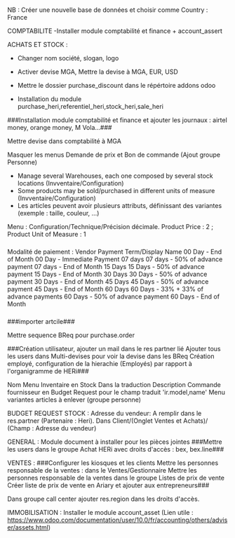 ###
NB : Créer une nouvelle base de données et choisir comme Country : France

COMPTABILITE
-Installer module comptabilité et finance + account_assert

ACHATS ET STOCK :
- Changer nom société, slogan, logo
- Activer devise MGA, Mettre la devise à MGA, EUR, USD

- Mettre le dossier purchase_discount dans le répértoire addons odoo
- Installation du module purchase_heri,referentiel_heri,stock_heri,sale_heri

###Installation module comptabilité et finance et ajouter les journaux : airtel money, orange money, M Vola...###

Mettre devise dans comptabilité à MGA

Masquer les menus Demande de prix et Bon de commande (Ajout groupe Personne)

- Manage several Warehouses, each one composed by several stock locations (Invventaire/Configuration)
- Some products may be sold/purchased in different units of measure (Invventaire/Configuration)
- Les articles peuvent avoir plusieurs attributs, définissant des variantes (exemple : taille, couleur, ...)

Menu : Configuration/Technique/Précision décimale. Product Price : 2 ; Product Unit of Measure : 1  

###
Modalité de paiement :
Vendor Payment Term/Display Name
00 Day - End of Month
00 Day - Immediate Payment
07 days
07 days - 50% of advance payment
07 days - End of Month
15 Days
15 Days - 50% of advance payment
15 Days - End of Month
30 Days
30 Days - 50% of advance payment
30 Days - End of Month
45 Days
45 Days - 50% of advance payment
45 Days - End of Month
60 Days
60 Days - 33% + 33% of advance payments
60 Days - 50% of advance payment
60 Days - End of Month
###

###importer artcile###

Mettre sequence BReq pour purchase.order

###Création utilisateur, ajouter un mail dans le res partner lié
Ajouter tous les users dans Multi-devises pour voir la devise dans les BReq
Création employé, configuration de la hierachie (Employés) par rapport à l'organigramme de HERi###

Nom Menu Inventaire en Stock
Dans la traduction Description Commande fournisseur en Budget Request pour le champ traduit 'ir.model,name'
Menu variantes articles à enlever (groupe personne) 


BUDGET REQUEST STOCK : 
Adresse du vendeur: A remplir dans le res.partner (Partenaire : Heri). Dans Client/(Onglet Ventes et Achats)/ (Champ : Adresse du vendeur)

GENERAL :
Module document à installer pour les pièces jointes
###Mettre les users dans le groupe Achat HERi avec droits d'accès : bex, bex.line###

VENTES : 
###Configurer les kiosques et les clients
Mettre les personnes responsable de la ventes : dans le Ventes/Gestionnaire
Mettre les personnes responsable de la ventes dans le groupe Listes de prix de vente
Créer liste de prix de vente en Ariary et ajouter aux entrepreneurs###

Dans groupe call center ajouter res.region dans les droits d'accès.

IMMOBILISATION :
Installer le module account_asset (Lien utile : https://www.odoo.com/documentation/user/10.0/fr/accounting/others/adviser/assets.html)
